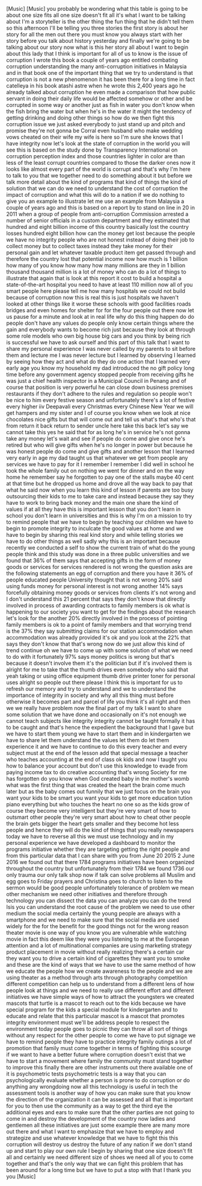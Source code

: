 
[Music]
[Music]
you probably be wondering what this
table is going to be about one size fits
all one size doesn&#39;t fit all it&#39;s what I
want to be talking about I&#39;m a
storyteller
is the other thing the fun thing that he
didn&#39;t tell them so this afternoon I&#39;ll
be telling you three stories the first
story is about her story for all the men
out there you must know you always start
with her story before you talk about
history yesterday and finally we&#39;re
going to be talking about our story now
what is this her story all about I want
to begin about this lady that I think is
important for all of us to know is the
issue of corruption I wrote this book a
couple of years ago entitled combating
corruption understanding the many
anti-corruption initiatives in Malaysia
and in that book one of the important
thing that we try to understand is that
corruption is not a new phenomenon
it has been there for a long time in
fact catelleya in his book atashi astre
when he wrote this 2,400 years ago he
already talked about corruption he even
made a comparison that how public
servant in doing their daily life would
be affected somehow or other and be
corrupted in some way or another just as
fish in water you don&#39;t know when the
fish bring the water but when he&#39;s in
the water it might the tendency of
getting drinking and doing other things
so how do we then fight this corruption
issue
we just asked everybody to just stand up
and pitch and promise they&#39;re not gonna
be Corral even husband who make wedding
vows cheated on their wife my wife is
here so I&#39;m sure she knows that I have
integrity now let&#39;s look at the state of
corruption in the world you will see
this is based on the study done by
Transparency International on corruption
perception index and those countries
lighter in color are than less of the
least corrupt countries compared to
those the darker ones now it looks like
almost every part of the world is
corrupt and that&#39;s why I&#39;m here to talk
to you that we together need to do
something about it
but before we talk more detail about the
kind of programs that kind of things the
kind of solution that we can do we need
to understand the cost of corruption the
impact of corruption and what this will
do to a nation if we do nothing to give
you an example to illustrate let me use
an example from Malaysia a couple of
years ago and this is based on a report
by to stand on line in 20 in 2011 when a
group of people from anti-corruption
Commission arrested a number of senior
officials in a custom department and
they estimated that hundred and eight
billion income of this country basically
lost the country losses hundred eight
billion how can the money get lost
because the people we have no integrity
people who are not honest instead of
doing their job to collect money but to
collect taxes instead they take money
for their personal gain
and let whatever taxable product item
get passed through and therefore the
country lost that potential income now
how much is 1 billion how many of you
know how many how many millions are they
in 1 billion thousand thousand million
is a lot of money who can do a lot of
things to illustrate that again that is
look at this report it cost to build a
hospital a state-of-the-art hospital you
need to have at least 110 million now
all of you smart people here please tell
me how many hospitals we could not build
because of corruption now this is real
this is just hospitals we haven&#39;t looked
at other things like it worse these
schools with good facilities roads
bridges and even homes for shelter for
for the four people out there now let us
pause for a minute and look at in real
life why do this thing happen do do
people don&#39;t have any values do people
only know certain things where the gain
and everybody wants to become rich just
because they look at through some role
models who own big house big cars and
you think by being rich is successful we
have to ask ourself and this part of
this talk that I want to share my
personal experience I was never called
by my parents to sit before them and
lecture me I was never lecture but I
learned by observing I learned by seeing
how they act and what do they do
one action that I learned very early age
you know my household my dad introduced
the no gift policy long time before any
government agency stopped people from
receiving gifts
he was just a chief health inspector in
a Municipal Council in Penang and of
course that position is very powerful he
can close down business premises
restaurants if they don&#39;t adhere to the
rules and regulation so people won&#39;t be
nice to him every festive season and
unfortunately there&#39;s a lot of festive
every higher iiv Deepavali every
Christmas every Chinese New Year we will
get hampers and my sister and I of
course you know when we look at nice
chocolates nice gifts but that will come
out and tell us what&#39;s that who&#39;s that
from return it back return to sender
uncle here take this back let&#39;s say we
cannot take this yes he said that for as
long he&#39;s in service he&#39;s not gonna take
any money let&#39;s wait and see if people
do come and give once he&#39;s retired but
who will give gifts when he&#39;s no longer
in power but because he was honest
people do come and give gifts and
another lesson that I learned very early
in age my dad taught us that whatever we
get from people any services we have to
pay for it I remember I remember I did
well in school he took the whole family
out on nothing we went for dinner and on
the way home he remember say he
forgotten to pay one of the stalls maybe
40 cent at that time but he dropped us
home and drove all the way back to pay
that what he said
now when you learn this kind of lesson
if parents are too busy outsourcing
their kids to me to take care and
instead because they say they have to
work to bring back money and the main
one share the kind of values if at all
they have this is important lesson that
you don&#39;t learn in school you don&#39;t
learn in universities and this is why
I&#39;m on a mission to try to remind people
that we have to begin by teaching our
children we have to begin to promote
integrity to inculcate the good values
at home and we have to begin by sharing
this real kind story and while telling
stories we have to do other things as
well sadly why this is an important
because recently we conducted a self
to show the current train of what do the
young people think and this study was
done in a three public universities and
we found that 36% of them says that
accepting gifts in the form of money
goods or services for services rendered
is not wrong the question asks are the
following statements an egg of
corruption and there you have it 36% of
people educated people University
thought that is not wrong 20% said using
funds money for personal interest is not
wrong another 14% says forcefully
obtaining money goods or services from
clients it&#39;s not wrong and I don&#39;t
understand this 21 percent that says
they don&#39;t know that directly involved
in process of awarding contracts to
family members is ok what is happening
to our society you want to get for the
findings about the research let&#39;s look
for the another 20% directly involved in
the process of pointing family members
is ok to a point of family members and
that worrying trend is the 37% they say
submitting claims for our station
accommodation when accommodation was
already provided it&#39;s ok
and you look at the 22% that says they
don&#39;t know that that&#39;s wrong now do we
just allow this kind of trend continue
oh we have to come up with some solution
of what we need to do with it
fortunately 97% says money politics is
wrong but that&#39;s because it doesn&#39;t
involve them it&#39;s the politician but if
it&#39;s involved them is alright for me to
take that the thumb drives even somebody
who said that yeah taking or using
office equipment thumb drive printer
toner for personal uses alright so
people out there please I think this is
important for us to refresh our memory
and try to understand and we
to understand the importance of
integrity in society and why all this
thing must before otherwise it becomes
part and parcel of life you think it&#39;s
all right
and then we we really have problem now
the final part of my talk I want to
share some solution that we have done
and occasionally on it&#39;s not enough we
cannot teach subjects like integrity
integrity cannot be taught formally it
has to be caught and that&#39;s hence the
expedient the background that I gave but
we have to start them young we have to
start them and in kindergarten we have
to share let them understand the values
let them do let them experience it and
we have to continue to do this every
teacher and every subject must at the
end of the lesson add that special
message a teacher who teaches accounting
at the end of class ok kids and now I
taught you how to balance your account
but don&#39;t use this knowledge to evade
from paying income tax to do creative
accounting that&#39;s wrong Society for me
has forgotten do you know when God
created baby in the mother&#39;s womb what
was the first thing that was created the
heart the brain come much later but as
the baby comes out funnily that we just
focus on the brain you want your kids to
be smart you want your kids to get more
education tution piano everything but
who touches the heart no one so as the
kids grow of course they become very
intelligent but they&#39;re very smart of
how to outsmart other people they&#39;re
very smart about how to cheat other
people the brain gets bigger the heart
gets smaller and they become hot less
people and hence they will do the kind
of things that you really newspapers
today we have to reverse all this we
must use technology and in my personal
experience we have developed a dashboard
to monitor the programs initiative
whether they are targeting getting the
right people and from this particular
data that I can share with you from June
20 2015 2 June 2016 we found out that
there
1784 programs initiatives have been
organized throughout the country but
unfortunately from their 1784 we found
1736 our only trauma our only talk shop
now if talk can solve problems all
Muslim and egg goes to Friday prayers
and Christina goes to church to listen
to the sermon would be good people
unfortunately tolerance of problem we
mean other mechanism we need other
initiatives and therefore through
technology you can dissect the data you
can analyze you can do the trend Isis
you can understand the root cause of the
problem we need to use other medium the
social media certainly the young people
are always with a smartphone and we need
to make sure that the social media are
used widely for the for the benefit for
the good things not for the wrong reason
theater movie is one way of you know you
are vulnerable while watching movie in
fact this deem like they were you
listening to me at the European
attention and a lot of multinational
companies are using marketing strategy
product placement in movie without
really realizing there&#39;s a certain car
they want you to drive a certain kind of
cigarettes they want you to smoke and
these are the kind of ways that we have
to use the same method of how we educate
the people how we create awareness to
the people and we are using theater as a
method through arts through photography
competition different competition can
help us to understand from a different
lens of how people look at things and we
need to really use different effort and
different initiatives we have simple
ways of how to attract the youngsters we
created mascots that turtle is a mascot
to reach out to the kids because we have
special program for the kids a special
module for kindergarten and to educate
and relate that this particular mascot
is a mascot that promotes integrity
environment must
we&#39;ll be address people to respect the
environment today people goes to picnic
they can throw all sort of things
without any respect for the other people
to come we have to put signage we have
to remind people they have to practice
integrity family outings a lot of
promotion that family must come together
in terms of fighting this scourge if we
want to have a better future where
corruption doesn&#39;t exist that we have to
start a movement where family the
community must stand together to improve
this finally there are other instruments
out there available one of it is
psychometric tests psychometric tests is
a way that you can psychologically
evaluate whether a person is prone to do
corruption or do anything any wrongdoing
now all this technology is useful in
tech the assessment tools is another way
of how you can make sure that you know
the direction of the organization it can
be assessed and all that is important
for you to then use the community as a
way to get the third eye the additional
eyes and ears to make sure that the
other parties are not going to come in
and destroy the development of the
country now ladies and gentlemen all
these initiatives are just some example
there are many more out there and what I
want to emphasize that we have to employ
and strategize and use whatever
knowledge that we have to fight this
this corruption will destroy us destroy
the future of any nation if we don&#39;t
stand up and start to play our own rule
I begin by sharing that one size doesn&#39;t
fit all and certainly we need different
size of shoes we need all of you to come
together and that&#39;s the only way that we
can fight this problem that has been
around for a long time but we have to
put a stop with that I thank you
you
[Music]
